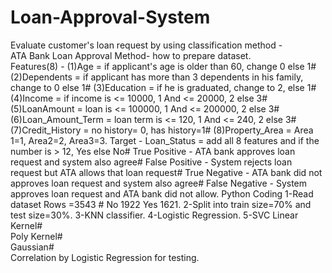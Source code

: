 # Loan-Approval-System
Evaluate customer's loan request by using classification method -													
ATA Bank Loan Approval Method- how to prepare dataset.															
Features(8) -
(1)Age = if applicant's age is older than 60, change 0 else 1# 
(2)Dependents = if applicant has more than 3 dependents in his family, change to 0 else 1# 
(3)Education = if he is graduated, change to 2, else 1# 
(4)Income = if income is <= 10000, 1 And <= 20000, 2 else 3# 
(5)LoanAmount = loan is <= 100000, 1 And <= 200000, 2 else 3# 
(6)Loan_Amount_Term = loan term is <= 120, 1 And <= 240, 2 else 3# 
(7)Credit_History = no history= 0, has history=1# 
(8)Property_Area = Area 1=1, Area2=2, Area3=3.
Target -
Loan_Status = add all 8 features and if the number is > 12, Yes else No# 
True Positive  - ATA bank approves loan request and system also agree# 
False Positive - System rejects loan request but ATA allows that loan request# 
True Negative  - ATA bank did not approves loan request and system also agree# 
False Negative - System approves loan request and ATA bank did not allow.
Python Coding
1-Read dataset
Rows =3543 #
No    1922
Yes   1621.
2-Split into train size=70% and test size=30%.
3-KNN classifier.
4-Logistic Regression.
5-SVC
Linear Kernel#	
Poly Kernel#	
Gaussian#	
Correlation by Logistic Regression for testing.
